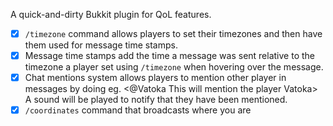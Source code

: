 A quick-and-dirty Bukkit plugin for QoL features.

- [x] `/timezone` command allows players to set their timezones and then have them used for message time stamps. 
- [x] Message time stamps add the time a message was sent relative to the timezone a player set using `/timezone`  when hovering over the message.  
- [X] Chat mentions system allows players to mention other player in messages by doing eg. <@Vatoka This will mention the player Vatoka> A sound will be played to notify that they have been mentioned. 
- [x] `/coordinates` command that broadcasts where you are
